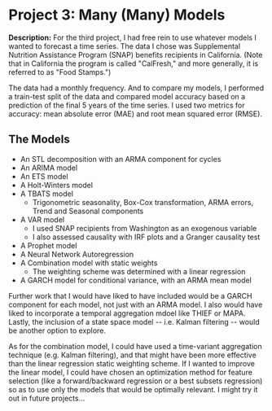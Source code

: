 # Project 3: Many (Many) Models

**Description:** For the third project, I had free rein to use whatever models I wanted to forecast a time series. The data I chose was Supplemental Nutrition Assistance Program (SNAP) benefits recipients in California. (Note that in California the program is called "CalFresh," and more generally, it is referred to as "Food Stamps.")

The data had a monthly frequency. And to compare my models, I performed a train-test split of the data and compared model accuracy based on a prediction of the final 5 years of the time series. I used two metrics for accuracy: mean absolute error (MAE) and root mean squared error (RMSE).

## The Models
* An STL decomposition with an ARMA component for cycles
* An ARIMA model
* An ETS model
* A Holt-Winters model
* A TBATS model
  + Trigonometric seasonality, Box-Cox transformation, ARMA errors, Trend and Seasonal components
* A VAR model
  + I used SNAP recipients from Washington as an exogenous variable
  + I also assessed causality with IRF plots and a Granger causality test
* A Prophet model
* A Neural Network Autoregression
* A Combination model with static weights
  + The weighting scheme was determined with a linear regression
* A GARCH model for conditional variance, with an ARMA mean model

Further work that I would have liked to have included would be a GARCH component for each model, not just with an ARMA model. I also would have liked to incorporate a temporal aggregation mdoel like THIEF or MAPA. Lastly, the inclusion of a state space model -- i.e. Kalman filtering -- would be another option to explore.

As for the combination model, I could have used a time-variant aggregation technique (e.g. Kalman filtering), and that might have been more effective than the linear regression static weighting scheme. If I wanted to improve the linear model, I could have chosen an optimization method for feature selection (like a forward/backward regression or a best subsets regression) so as to use only the models that would be optimally relevant. I might try it out in future projects...

